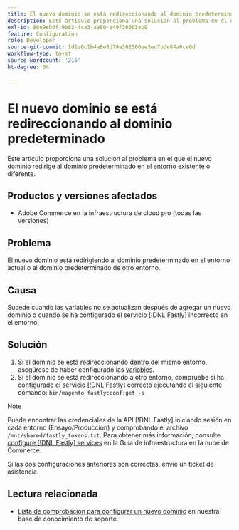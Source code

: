 ```yaml
---
title: El nuevo dominio se está redireccionando al dominio predeterminado
description: Este artículo proporciona una solución al problema en el que el nuevo dominio redirige al dominio predeterminado en el entorno existente o diferente.
exl-id: 88e9eb3f-9b82-4ca3-aa80-e49f360b3eb9
feature: Configuration
role: Developer
source-git-commit: 1d2e0c1b4a8e3d79a362500ee3ec7bde84a6ce0d
workflow-type: tm+mt
source-wordcount: '215'
ht-degree: 0%

---
```


# El nuevo dominio se está redireccionando al dominio predeterminado

Este artículo proporciona una solución al problema en el que el nuevo dominio redirige al dominio predeterminado en el entorno existente o diferente.

## Productos y versiones afectados

* Adobe Commerce en la infraestructura de cloud pro (todas las versiones)

## Problema

El nuevo dominio está redirigiendo al dominio predeterminado en el entorno actual o al dominio predeterminado de otro entorno.

## Causa

Sucede cuando las variables no se actualizan después de agregar un nuevo dominio o cuando se ha configurado el servicio [!DNL Fastly] incorrecto en el entorno.

## Solución

1. Si el dominio se está redireccionando dentro del mismo entorno, asegúrese de haber configurado las [variables](https://experienceleague.adobe.com/docs/commerce-cloud-service/user-guide/configure-store/multiple-sites.html?lang=es#modify-variables).
1. Si el dominio se está redireccionando a otro entorno, compruebe si ha configurado el servicio [!DNL Fastly] correcto ejecutando el siguiente comando: `bin/magento fastly:conf:get -s`

>[!NOTE]
>
>Puede encontrar las credenciales de la API [!DNL Fastly] iniciando sesión en cada entorno (Ensayo/Producción) y comprobando el archivo `/mnt/shared/fastly_tokens.txt`. Para obtener más información, consulte [configure [!DNL Fastly] services](https://experienceleague.adobe.com/docs/commerce-cloud-service/user-guide/cdn/setup-fastly/fastly-configuration.html?lang=es) en la Guía de infraestructura en la nube de Commerce.

Si las dos configuraciones anteriores son correctas, envíe un ticket de asistencia.

## Lectura relacionada

* [Lista de comprobación para configurar un nuevo dominio](https://experienceleague.adobe.com/docs/commerce-knowledge-base/kb/how-to/checklist-for-setting-up-a-new-domain.html?lang=es) en nuestra base de conocimiento de soporte.
